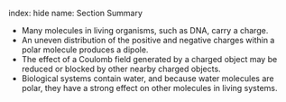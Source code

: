 index: hide
name: Section Summary

  * Many molecules in living organisms, such as DNA, carry a charge.
  * An uneven distribution of the positive and negative charges within a polar molecule produces a dipole.
  * The effect of a Coulomb field generated by a charged object may be reduced or blocked by other nearby charged objects.
  * Biological systems contain water, and because water molecules are polar, they have a strong effect on other molecules in living systems.

